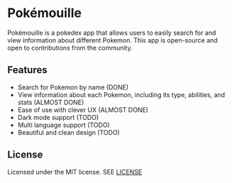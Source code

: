# Pokémouille

Pokémouille is a pokedex app that allows users to easily search for and view information about different Pokemon. This app is open-source and open to contributions from the community.

## Features

- Search for Pokemon by name (DONE)
- View information about each Pokemon, including its type, abilities, and stats (ALMOST DONE)
- Ease of use with clever UX (ALMOST DONE)
- Dark mode support (TODO)
- Multi language support (TODO)
- Beautiful and clean design (TODO)

## License

Licensed under the MIT license. SEE [LICENSE](LICENSE)
